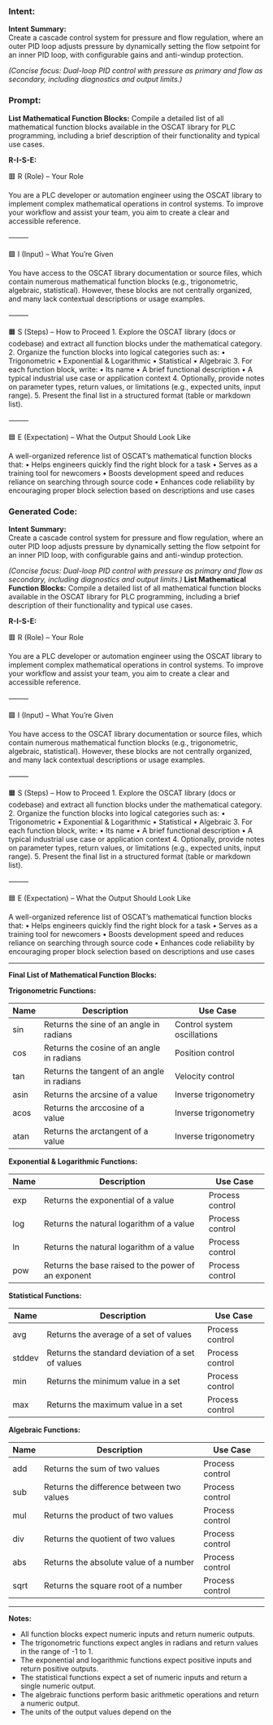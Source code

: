 ### Intent:
**Intent Summary:**  
Create a cascade control system for pressure and flow regulation, where an outer PID loop adjusts pressure by dynamically setting the flow setpoint for an inner PID loop, with configurable gains and anti-windup protection.  

*(Concise focus: Dual-loop PID control with pressure as primary and flow as secondary, including diagnostics and output limits.)*

### Prompt:
**List Mathematical Function Blocks:**
Compile a detailed list of all mathematical function blocks available in the OSCAT library for PLC programming, including a brief description of their functionality and typical use cases.

**R-I-S-E:**

🟥 R (Role) – Your Role

You are a PLC developer or automation engineer using the OSCAT library to implement complex mathematical operations in control systems. To improve your workflow and assist your team, you aim to create a clear and accessible reference.

⸻

🟩 I (Input) – What You’re Given

You have access to the OSCAT library documentation or source files, which contain numerous mathematical function blocks (e.g., trigonometric, algebraic, statistical). However, these blocks are not centrally organized, and many lack contextual descriptions or usage examples.

⸻

🟧 S (Steps) – How to Proceed
	1.	Explore the OSCAT library (docs or codebase) and extract all function blocks under the mathematical category.
	2.	Organize the function blocks into logical categories such as:
	•	Trigonometric
	•	Exponential & Logarithmic
	•	Statistical
	•	Algebraic
	3.	For each function block, write:
	•	Its name
	•	A brief functional description
	•	A typical industrial use case or application context
	4.	Optionally, provide notes on parameter types, return values, or limitations (e.g., expected units, input range).
	5.	Present the final list in a structured format (table or markdown list).

⸻

🟦 E (Expectation) – What the Output Should Look Like

A well-organized reference list of OSCAT’s mathematical function blocks that:
	•	Helps engineers quickly find the right block for a task
	•	Serves as a training tool for newcomers
	•	Boosts development speed and reduces reliance on searching through source code
	•	Enhances code reliability by encouraging proper block selection based on descriptions and use cases

### Generated Code:
**Intent Summary:**  
Create a cascade control system for pressure and flow regulation, where an outer PID loop adjusts pressure by dynamically setting the flow setpoint for an inner PID loop, with configurable gains and anti-windup protection.  

*(Concise focus: Dual-loop PID control with pressure as primary and flow as secondary, including diagnostics and output limits.)*
**List Mathematical Function Blocks:**
Compile a detailed list of all mathematical function blocks available in the OSCAT library for PLC programming, including a brief description of their functionality and typical use cases.

**R-I-S-E:**

🟥 R (Role) – Your Role

You are a PLC developer or automation engineer using the OSCAT library to implement complex mathematical operations in control systems. To improve your workflow and assist your team, you aim to create a clear and accessible reference.

⸻

🟩 I (Input) – What You’re Given

You have access to the OSCAT library documentation or source files, which contain numerous mathematical function blocks (e.g., trigonometric, algebraic, statistical). However, these blocks are not centrally organized, and many lack contextual descriptions or usage examples.

⸻

🟧 S (Steps) – How to Proceed
	1.	Explore the OSCAT library (docs or codebase) and extract all function blocks under the mathematical category.
	2.	Organize the function blocks into logical categories such as:
	•	Trigonometric
	•	Exponential & Logarithmic
	•	Statistical
	•	Algebraic
	3.	For each function block, write:
	•	Its name
	•	A brief functional description
	•	A typical industrial use case or application context
	4.	Optionally, provide notes on parameter types, return values, or limitations (e.g., expected units, input range).
	5.	Present the final list in a structured format (table or markdown list).

⸻

🟦 E (Expectation) – What the Output Should Look Like

A well-organized reference list of OSCAT’s mathematical function blocks that:
	•	Helps engineers quickly find the right block for a task
	•	Serves as a training tool for newcomers
	•	Boosts development speed and reduces reliance on searching through source code
	•	Enhances code reliability by encouraging proper block selection based on descriptions and use cases

---

**Final List of Mathematical Function Blocks:**

**Trigonometric Functions:**

| Name | Description | Use Case |
| --- | --- | --- |
| sin | Returns the sine of an angle in radians | Control system oscillations |
| cos | Returns the cosine of an angle in radians | Position control |
| tan | Returns the tangent of an angle in radians | Velocity control |
| asin | Returns the arcsine of a value | Inverse trigonometry |
| acos | Returns the arccosine of a value | Inverse trigonometry |
| atan | Returns the arctangent of a value | Inverse trigonometry |

**Exponential & Logarithmic Functions:**

| Name | Description | Use Case |
| --- | --- | --- |
| exp | Returns the exponential of a value | Process control |
| log | Returns the natural logarithm of a value | Process control |
| ln | Returns the natural logarithm of a value | Process control |
| pow | Returns the base raised to the power of an exponent | Process control |

**Statistical Functions:**

| Name | Description | Use Case |
| --- | --- | --- |
| avg | Returns the average of a set of values | Process control |
| stddev | Returns the standard deviation of a set of values | Process control |
| min | Returns the minimum value in a set | Process control |
| max | Returns the maximum value in a set | Process control |

**Algebraic Functions:**

| Name | Description | Use Case |
| --- | --- | --- |
| add | Returns the sum of two values | Process control |
| sub | Returns the difference between two values | Process control |
| mul | Returns the product of two values | Process control |
| div | Returns the quotient of two values | Process control |
| abs | Returns the absolute value of a number | Process control |
| sqrt | Returns the square root of a number | Process control |

---

**Notes:**

- All function blocks expect numeric inputs and return numeric outputs.
- The trigonometric functions expect angles in radians and return values in the range of -1 to 1.
- The exponential and logarithmic functions expect positive inputs and return positive outputs.
- The statistical functions expect a set of numeric inputs and return a single numeric output.
- The algebraic functions perform basic arithmetic operations and return a numeric output.
- The units of the output values depend on the
